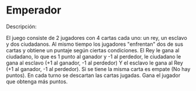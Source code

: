 # Emperador

Descripción:

El juego consiste de 2 jugadores con 4 cartas cada uno: un rey, un esclavo y dos ciudadanos.
Al mismo tiempo los jugadores "enfrentan" dos de sus cartas y obtiene un puntaje según ciertas condiciones.
El Rey le gana al ciudadano, lo que es 1 punto al ganador y -1 al perdedor, le ciudadano le gana al esclavo (+1 al ganador, -1 al perdedor)
Y el esclavo le gana al Rey (+1 al ganador, -1 al perdedor). Si se tiene la misma carta es empate (No hay puntos).
En cada turno se descartan las cartas jugadas. Gana el jugador que obtenga más puntos.

